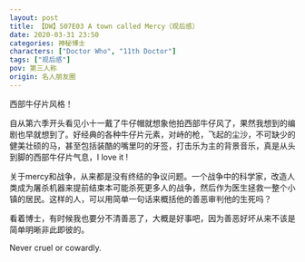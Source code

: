 ```yaml
---
layout: post
title: 【DW】S07E03 A town called Mercy（观后感）
date: 2020-03-31 23:50
categories: 神秘博士
characters: ["Doctor Who", "11th Doctor"]
tags: ["观后感"]
pov: 第三人称
origin: 名人朋友圈
---
```


西部牛仔片风格！

自从第六季开头看见小十一戴了牛仔帽就想象他拍西部牛仔风了，果然我想到的编剧也早就想到了。好经典的各种牛仔片元素，对峙的枪，飞起的尘沙，不可缺少的健美壮硕的马，甚至包括装酷的嘴里叼的牙签，打击乐为主的背景音乐，真是从头到脚的西部牛仔片气息，I love it !

关于mercy和战争，从来都是没有终结的争议问题。一个战争中的科学家，改造人类成为屠杀机器来提前结束本可能杀死更多人的战争，然后作为医生拯救一整个小镇的居民。这样的人，可以用简单一句话来概括他的善恶审判他的生死吗？

看着博士，有时候我也要分不清善恶了，大概是好事吧，因为善恶好坏从来不该是简单明晰非此即彼的。

Never cruel or cowardly.
